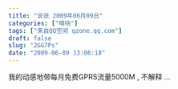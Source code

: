 ```yaml
---
title: "说说 2009年06月09日"
categories: ["嘀咕"]
tags: ["来自QQ空间 qzone.qq.com"]
draft: false
slug: "2GG7Ps"
date: "2009-06-09 13:06:18"
---
```


我的动感地带每月免费GPRS流量5000M , 不解释 ...
